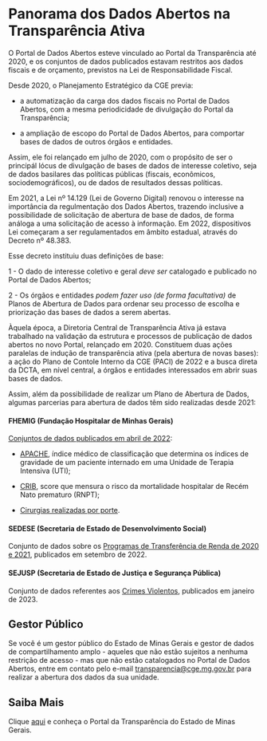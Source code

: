 # Panorama dos Dados Abertos na Transparência Ativa

O Portal de Dados Abertos esteve vinculado ao Portal da Transparência até 2020, e os conjuntos de dados publicados estavam restritos aos dados fiscais e de orçamento, previstos na Lei de Responsabilidade Fiscal.

Desde 2020, o Planejamento Estratégico da CGE previa:

- a automatização da carga dos dados fiscais no Portal de Dados Abertos, com a mesma periodicidade de divulgação do Portal da Transparência;

- a ampliação de escopo do Portal de Dados Abertos, para comportar bases de dados de outros órgãos e entidades.

Assim, ele foi relançado em julho de 2020, com o propósito de ser o principál lócus de divulgação de bases de dados de interesse coletivo, seja de dados basilares das políticas públicas (fiscais, econômicos, sociodemográficos), ou de dados de resultados dessas políticas.

Em 2021, a Lei nº 14.129 (Lei de Governo Digital) renovou o interesse na importância da regulmentação dos Dados Abertos, trazendo inclusive a possibilidade de solicitação de abertura de base de dados, de forma análoga a uma solicitação de acesso à informação. Em 2022, dispositivos Lei começaram a ser regulamentados em âmbito estadual, através do Decreto nº 48.383. 

Esse decreto instituiu duas definições de base:

1 - O dado de interesse coletivo e geral _deve ser_ catalogado e publicado no Portal de Dados Abertos;

2 - Os órgãos e entidades _podem fazer uso (de forma facultativa)_ de Planos de Abertura de Dados para ordenar seu processo de escolha e priorização das bases de dados a serem abertas.

Àquela época, a Diretoria Central de Transparência Ativa já estava trabalhado na validação da estrutura e processos de publicação de dados abertos no novo Portal, relançado em 2020. Constituem duas ações paralelas de indução de transparência ativa (pela abertura de novas bases): a ação do Plano de Contole Interno da CGE (PACI) de 2022 e a busca direta da DCTA, em nível central, a órgãos e entidades interessados em abrir suas bases de dados.

Assim, além da possibilidade de realizar um Plano de Abertura de Dados, algumas parcerias para abertura de dados têm sido realizadas desde 2021:

#### FHEMIG (Fundação Hospitalar de Minhas Gerais) 

[Conjuntos de dados publicados em abril de 2022](https://dados.mg.gov.br/organization/fundacao-hospitalar-do-estado-de-minas-gerais-fhemig): 

- [APACHE](https://dados.mg.gov.br/dataset/apache), índice médico de classificação que determina os índices de gravidade de um paciente internado em uma Unidade de Terapia Intensiva (UTI);

- [CRIB](https://dados.mg.gov.br/dataset/crib), score que mensura o risco da mortalidade hospitalar de Recém Nato prematuro (RNPT);

- [Cirurgias realizadas por porte](https://dados.mg.gov.br/dataset/cirurgias).


#### SEDESE (Secretaria de Estado de Desenvolvimento Social)

Conjunto de dados sobre os [Programas de Transferência de Renda de 2020 e 2021](https://dados.mg.gov.br/dataset/programas-transferencia-renda), publicados em setembro de 2022. 

#### SEJUSP (Secretaria de Estado de Justiça e Segurança Pública)

Conjunto de dados referentes aos [Crimes Violentos](https://dados.mg.gov.br/dataset/crimes-violentos), publicados em janeiro de 2023.


## Gestor Público

Se você é um gestor público do Estado de Minas Gerais e gestor de dados de compartilhamento amplo - aqueles que não estão sujeitos a nenhuma restrição de acesso - mas que não estão catalogados no Portal de Dados Abertos, entre em contato pelo e-mail transparencia@cge.mg.gov.br para realizar a abertura dos dados da sua unidade.

## Saiba Mais

Clique [aqui](http://www.transparencia.mg.gov.br/) e conheça o Portal da Transparência do Estado de Minas Gerais.
